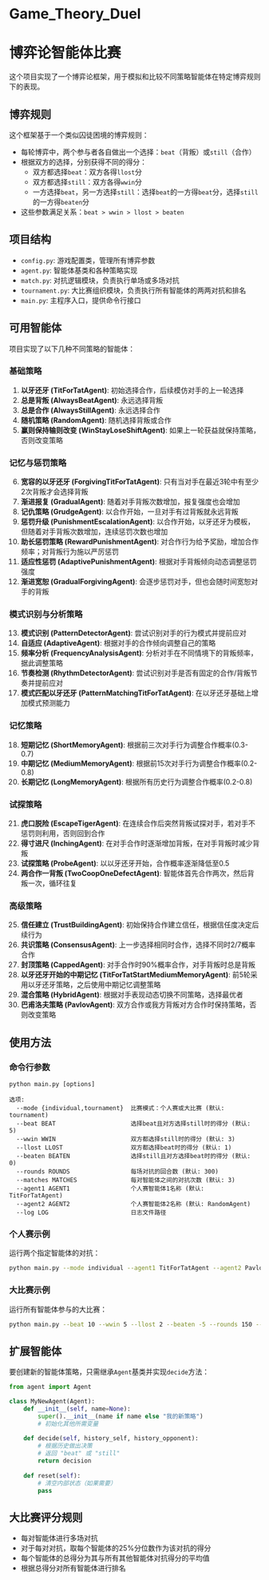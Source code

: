 # Game_Theory_Duel

# 博弈论智能体比赛

这个项目实现了一个博弈论框架，用于模拟和比较不同策略智能体在特定博弈规则下的表现。

## 博弈规则

这个框架基于一个类似囚徒困境的博弈规则：

- 每轮博弈中，两个参与者各自做出一个选择：`beat`（背叛）或`still`（合作）
- 根据双方的选择，分别获得不同的得分：
  - 双方都选择`beat`：双方各得`llost`分
  - 双方都选择`still`：双方各得`wwin`分
  - 一方选择`beat`，另一方选择`still`：选择`beat`的一方得`beat`分，选择`still`的一方得`beaten`分
- 这些参数满足关系：`beat > wwin > llost > beaten`

## 项目结构

- `config.py`: 游戏配置类，管理所有博弈参数
- `agent.py`: 智能体基类和各种策略实现
- `match.py`: 对抗逻辑模块，负责执行单场或多场对抗
- `tournament.py`: 大比赛组织模块，负责执行所有智能体的两两对抗和排名
- `main.py`: 主程序入口，提供命令行接口

## 可用智能体

项目实现了以下几种不同策略的智能体：

### 基础策略
1. **以牙还牙 (TitForTatAgent)**: 初始选择合作，后续模仿对手的上一轮选择
2. **总是背叛 (AlwaysBeatAgent)**: 永远选择背叛
3. **总是合作 (AlwaysStillAgent)**: 永远选择合作
4. **随机策略 (RandomAgent)**: 随机选择背叛或合作
5. **赢则保持输则改变 (WinStayLoseShiftAgent)**: 如果上一轮获益就保持策略，否则改变策略

### 记忆与惩罚策略
6. **宽容的以牙还牙 (ForgivingTitForTatAgent)**: 只有当对手在最近3轮中有至少2次背叛才会选择背叛
7. **渐进报复 (GradualAgent)**: 随着对手背叛次数增加，报复强度也会增加
8. **记仇策略 (GrudgeAgent)**: 以合作开始，一旦对手有过背叛就永远背叛
9. **惩罚升级 (PunishmentEscalationAgent)**: 以合作开始，以牙还牙为模板，但随着对手背叛次数增加，连续惩罚次数也增加
10. **助长惩罚策略 (RewardPunishmentAgent)**: 对合作行为给予奖励，增加合作频率；对背叛行为施以严厉惩罚
11. **适应性惩罚 (AdaptivePunishmentAgent)**: 根据对手背叛倾向动态调整惩罚强度
12. **渐进宽恕 (GradualForgivingAgent)**: 会逐步惩罚对手，但也会随时间宽恕对手的背叛

### 模式识别与分析策略
13. **模式识别 (PatternDetectorAgent)**: 尝试识别对手的行为模式并提前应对
14. **自适应 (AdaptiveAgent)**: 根据对手的合作倾向调整自己的策略
15. **频率分析 (FrequencyAnalysisAgent)**: 分析对手在不同情境下的背叛频率，据此调整策略
16. **节奏检测 (RhythmDetectorAgent)**: 尝试识别对手是否有固定的合作/背叛节奏并提前应对
17. **模式匹配以牙还牙 (PatternMatchingTitForTatAgent)**: 在以牙还牙基础上增加模式预测能力

### 记忆策略
18. **短期记忆 (ShortMemoryAgent)**: 根据前三次对手行为调整合作概率(0.3-0.7)
19. **中期记忆 (MediumMemoryAgent)**: 根据前15次对手行为调整合作概率(0.2-0.8)
20. **长期记忆 (LongMemoryAgent)**: 根据所有历史行为调整合作概率(0.2-0.8)

### 试探策略
21. **虎口脱险 (EscapeTigerAgent)**: 在连续合作后突然背叛试探对手，若对手不惩罚则利用，否则回到合作
22. **得寸进尺 (InchingAgent)**: 在对手合作时逐渐增加背叛，在对手背叛时减少背叛
23. **试探策略 (ProbeAgent)**: 以以牙还牙开始，合作概率逐渐降低至0.5
24. **两合作一背叛 (TwoCoopOneDefectAgent)**: 智能体首先合作两次，然后背叛一次，循环往复

### 高级策略
25. **信任建立 (TrustBuildingAgent)**: 初始保持合作建立信任，根据信任度决定后续行为
26. **共识策略 (ConsensusAgent)**: 上一步选择相同时合作，选择不同时2/7概率合作
27. **封顶策略 (CappedAgent)**: 对手合作时90%概率合作，对手背叛时总是背叛
28. **以牙还牙开始的中期记忆 (TitForTatStartMediumMemoryAgent)**: 前5轮采用以牙还牙策略，之后使用中期记忆调整策略
29. **混合策略 (HybridAgent)**: 根据对手表现动态切换不同策略，选择最优者
30. **巴甫洛夫策略 (PavlovAgent)**: 双方合作或我方背叛对方合作时保持策略，否则改变策略

## 使用方法

### 命令行参数

```
python main.py [options]

选项:
  --mode {individual,tournament}  比赛模式：个人赛或大比赛 (默认: tournament)
  --beat BEAT                     选择beat且对方选择still时的得分 (默认: 5)
  --wwin WWIN                     双方都选择still时的得分 (默认: 3)
  --llost LLOST                   双方都选择beat时的得分 (默认: 1)  
  --beaten BEATEN                 选择still且对方选择beat时的得分 (默认: 0)
  --rounds ROUNDS                 每场对抗的回合数 (默认: 300)
  --matches MATCHES               每对智能体之间的对抗次数 (默认: 3)
  --agent1 AGENT1                 个人赛智能体1名称 (默认: TitForTatAgent)
  --agent2 AGENT2                 个人赛智能体2名称 (默认: RandomAgent)
  --log LOG                       日志文件路径
```

### 个人赛示例

运行两个指定智能体的对抗：

```bash
python main.py --mode individual --agent1 TitForTatAgent --agent2 PavlovAgent --rounds 200 --matches 5
```

### 大比赛示例

运行所有智能体参与的大比赛：

```bash
python main.py --beat 10 --wwin 5 --llost 2 --beaten -5 --rounds 150 --matches 20
```

## 扩展智能体

要创建新的智能体策略，只需继承`Agent`基类并实现`decide`方法：

```python
from agent import Agent

class MyNewAgent(Agent):
    def __init__(self, name=None):
        super().__init__(name if name else "我的新策略")
        # 初始化其他所需变量
    
    def decide(self, history_self, history_opponent):
        # 根据历史做出决策
        # 返回 "beat" 或 "still"
        return decision
        
    def reset(self):
        # 清空内部状态（如果需要）
        pass
```

## 大比赛评分规则

- 每对智能体进行多场对抗
- 对于每对对抗，取每个智能体的25%分位数作为该对抗的得分
- 每个智能体的总得分为其与所有其他智能体对抗得分的平均值
- 根据总得分对所有智能体进行排名